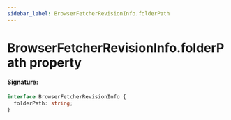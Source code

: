 ```yaml
---
sidebar_label: BrowserFetcherRevisionInfo.folderPath
---
```


# BrowserFetcherRevisionInfo.folderPath property

#### Signature:

```typescript
interface BrowserFetcherRevisionInfo {
  folderPath: string;
}
```
